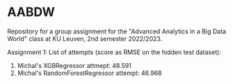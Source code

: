 # AABDW
Repository for a group assignment for the "Advanced Analytics in a Big Data World" class at KU Leuven, 2nd semester 2022/2023.

Assignment 1:
List of attempts (score as RMSE on the hidden test dataset):
1) Michal's XGBRegressor attmept: 48.591
2) Michal's RandomForestRegressor attempt: 46.968

